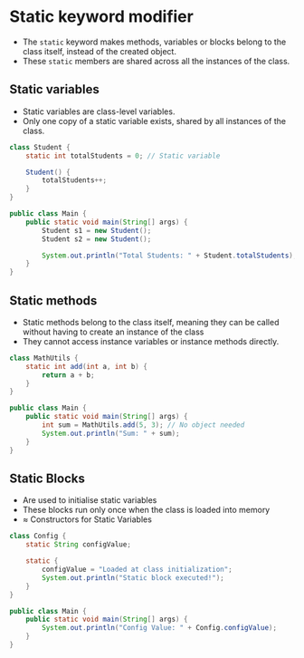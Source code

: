 # Static keyword modifier
- The `static` keyword makes methods, variables or blocks belong to the class itself, instead of the created object.
- These `static` members are shared across all the instances of the class.

## Static variables
- Static variables are class-level variables.
- Only one copy of a static variable exists, shared by all instances of the class.

```java
class Student {
    static int totalStudents = 0; // Static variable

    Student() {
        totalStudents++;
    }
}

public class Main {
    public static void main(String[] args) {
        Student s1 = new Student();
        Student s2 = new Student();

        System.out.println("Total Students: " + Student.totalStudents);
    }
}
```

## Static methods
- Static methods belong to the class itself, meaning they can be called without having to create an instance of the class
- They cannot access instance variables or instance methods directly.

```java
class MathUtils {
    static int add(int a, int b) {
        return a + b;
    }
}

public class Main {
    public static void main(String[] args) {
        int sum = MathUtils.add(5, 3); // No object needed
        System.out.println("Sum: " + sum);
    }
}
```

## Static Blocks
- Are used to initialise static variables
- These blocks run only once when the class is loaded into memory
- ≈ Constructors for Static Variables

```java
class Config {
    static String configValue;

    static {
        configValue = "Loaded at class initialization";
        System.out.println("Static block executed!");
    }
}

public class Main {
    public static void main(String[] args) {
        System.out.println("Config Value: " + Config.configValue);
    }
}
```